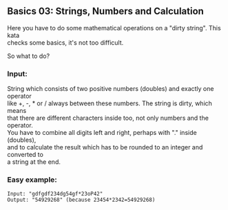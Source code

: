 ## Basics 03: Strings, Numbers and Calculation
Here you have to do some mathematical operations on a "dirty string". This kata  
checks some basics, it's not too difficult.

So what to do?

### Input:
String which consists of two positive numbers (doubles) and exactly one operator  
like +, -, * or / always between these numbers. The string is dirty, which means  
that there are different characters inside too, not only numbers and the operator.  
You have to combine all digits left and right, perhaps with "." inside (doubles),  
and to calculate the result which has to be rounded to an integer and converted to  
a string at the end. 

### Easy example:

    Input: "gdfgdf234dg54gf*23oP42"
    Output: "54929268" (because 23454*2342=54929268)
